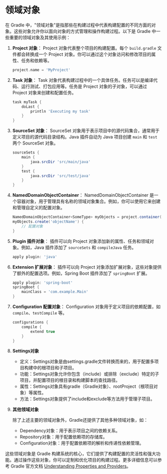 # 领域对象

在 Gradle 中，"领域对象"是指那些在构建过程中代表构建配置的不同方面的对象。这些对象允许你以面向对象的方式管理和操作构建过程。以下是 Gradle 中一些重要的领域对象及其使用示例：

1. **Project 对象**：
   Project 对象代表整个项目的构建配置。每个 `build.gradle` 文件都会转换成一个 Project 对象。你可以通过这个对象访问和修改项目的属性、任务和依赖等。

   ```groovy
   project.name = 'MyProject'
   ```

2. **Task 对象**：
   Task 对象代表构建过程中的一个具体任务。任务可以是编译代码、运行测试、打包应用等。任务是 Project 对象的子对象，可以通过 Project 对象来创建和配置任务。

   ```groovy
   task myTask {
       doLast {
           println 'Executing my task'
       }
   }
   ```

3. **SourceSet 对象**：
   SourceSet 对象用于表示项目中的源代码集合，通常用于定义项目的源代码目录结构。Java 插件自动为 Java 项目创建 `main` 和 `test` 两个 SourceSet 对象。

   ```groovy
   sourceSets {
       main {
           java.srcDir 'src/main/java'
       }
       test {
           java.srcDir 'src/test/java'
       }
   }
   ```

4. **NamedDomainObjectContainer**：
   NamedDomainObjectContainer 是一个容器对象，用于管理具有名称的领域对象集合。例如，你可以使用它来创建和管理自定义的配置对象。

   ```groovy
   NamedDomainObjectContainer<SomeType> myObjects = project.container(SomeType)
   myObjects.create('objectName') {
       // 配置对象
   }
   ```

5. **Plugin 插件对象**：
   插件可以向 Project 对象添加新的属性、任务和领域对象。例如，Java 插件添加了 `sourceSets` 和 `compileJava` 任务。

   ```groovy
   apply plugin: 'java'
   ```

6. **Extension 扩展对象**：
   插件可以向 Project 对象添加扩展对象，这些对象提供了额外的配置选项。例如，Spring Boot 插件添加了 `springBoot` 扩展。

   ```groovy
   apply plugin: 'spring-boot'
   springBoot {
       mainClass = 'com.example.Main'
   }
   ```

7. **Configuration 配置对象**：
   Configuration 对象用于定义项目的依赖配置，如 `compile`、`testCompile` 等。

   ```groovy
   configurations {
       compile {
           extend true
       }
   }
   ```

8. **Settings对象**
    - 定义：Settings对象是由settings.gradle文件转换而来的，用于配置多项目构建中的根项目和子项目。
    - 功能：Settings对象允许你包含（include）或排除（exclude）特定的子项目，并配置项目的根目录和构建脚本的查找路径。
    - 属性：Settings对象具有gradle（Gradle对象）、rootProject（根项目对象）等属性。
    - 方法：Settings对象提供了include和exclude等方法用于管理子项目。

9. **其他领域对象**

    除了上述主要的领域对象外，Gradle还提供了其他多种领域对象，如：

    - Dependency对象：用于表示项目之间的依赖关系。
    - Repository对象：用于配置依赖项的存储库。
    - Configuration对象：用于配置依赖项的解析和传递性依赖管理。

这些领域对象是 Gradle 构建系统的核心，它们提供了构建配置的灵活性和强大功能。通过操作这些对象，你可以定制和优化项目的构建过程。更多详细信息可以参考 Gradle 官方文档 [Understanding Properties and Providers](https://docs.gradle.org/current/userguide/properties.html)。
